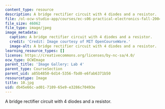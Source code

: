 ```yaml
---
content_type: resource
description: A bridge rectifier circuit with 4 diodes and a resistor.
file: /ol-ocw-studio-app/courses/ec-s06-practical-electronics-fall-2004/db45e66cad01710965e9e3286c70493e_10.jpg
file_size: 46062
file_type: image/jpeg
image_metadata:
  caption: A bridge rectifier circuit with 4 diodes and a resistor.
  credit: 'Credit: Image courtesy of MIT OpenCourseWare.'
  image-alt: A bridge rectifier circuit with 4 diodes and a resistor.
learning_resource_types: []
license: https://creativecommons.org/licenses/by-nc-sa/4.0/
ocw_type: OCWImage
parent_title: 'Image Gallery: Lab 4'
parent_type: CourseSection
parent_uid: a85b4850-6d14-5356-fbd0-e6fab6371b50
resourcetype: Image
title: 10.jpg
uid: db45e66c-ad01-7109-65e9-e3286c70493e
---
```

A bridge rectifier circuit with 4 diodes and a resistor.